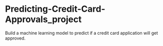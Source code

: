 # Predicting-Credit-Card-Approvals_project
Build a machine learning model to predict if a credit card application will get approved.
